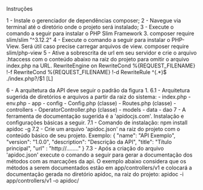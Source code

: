 Instruções

1 - Instale o gerenciador de dependências composer;
2 - Navegue via terminal até o diretório onde o projeto será instalado;
3 - Execute o comando a seguir para instalar o PHP Slim Framework 3.
        composer require slim/slim "^3.12.2"
4 - Execute o comando a seguir para instalar o PHP-View. Será útil caso precise carregar arquivos de view.
        composer require slim/php-view
5 - Ative a sobrescrita de url em seu servidor e crie o arquivo .htaccess com o conteúdo abaixo na raiz do projeto para omitir o arquivo index.php na URL.
        RewriteEngine on
        RewriteCond %{REQUEST_FILENAME} !-f
        RewriteCond %{REQUEST_FILENAME} !-d
        RewriteRule ^(.*)$ ./index.php?/$1 [L]

6 - A arquitetura da API deve seguir o padrão da figura 1.
6.1 - Arquitetura sugerida de diretórios e arquivos a partir da raiz do sistema:
    - index.php
    - env.php
    - app
        - config
            - Config.php (classe)
            - Routes.php (classe)
        - controllers
            - OperatorController.php (classe)
        - models
            - data
            - dao
7 - A ferramenta de documentação sugerida é a 'apidocjs.com'. Instalação e configurações básicas a seguir.
    7.1 - Comando de instalação:
        npm install apidoc -g
    7.2 - Crie um arquivo 'apidoc.json' na raiz do projeto com o conteúdo básico de seu projeto. Exemplo:
        {
            "name": "API Exemplo",
            "version": "1.0.0",
            "description": "Descrição da API",
            "title": "Título principal",
            "url" : "http://........"
        }
    7.3 - Após a criação do arquivo 'apidoc.json' execute o comando a seguir para gerar a documentação dos métodos com as marcações da api. O exemplo abaixo considera que os métodos a serem documentados estão 
    em app/controllers/v1 e colocará a documentação gerada no diretório apidoc, na raiz do projeto: 
        apidoc -i app/controllers/v1 -o apidoc/